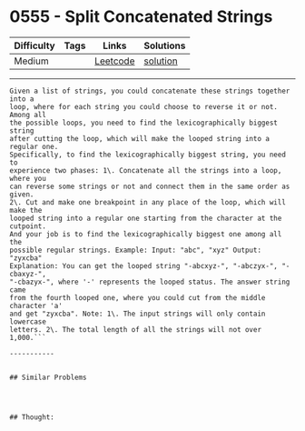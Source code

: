 # 0555 - Split Concatenated Strings

Difficulty  | Tags | Links | Solutions
----------- | ---- | ----- | -----
Medium |  | [Leetcode](https://leetcode.com/problems/split-concatenated-strings) | [solution](https://leetcode.com/problems/split-concatenated-strings/solution/)


-----------

```
Given a list of strings, you could concatenate these strings together into a
loop, where for each string you could choose to reverse it or not. Among all
the possible loops, you need to find the lexicographically biggest string
after cutting the loop, which will make the looped string into a regular one.
Specifically, to find the lexicographically biggest string, you need to
experience two phases: 1\. Concatenate all the strings into a loop, where you
can reverse some strings or not and connect them in the same order as given.
2\. Cut and make one breakpoint in any place of the loop, which will make the
looped string into a regular one starting from the character at the cutpoint.
And your job is to find the lexicographically biggest one among all the
possible regular strings. Example: Input: "abc", "xyz" Output: "zyxcba"
Explanation: You can get the looped string "-abcxyz-", "-abczyx-", "-cbaxyz-",
"-cbazyx-", where '-' represents the looped status. The answer string came
from the fourth looped one, where you could cut from the middle character 'a'
and get "zyxcba". Note: 1\. The input strings will only contain lowercase
letters. 2\. The total length of all the strings will not over 1,000.```

-----------


## Similar Problems




## Thought:
